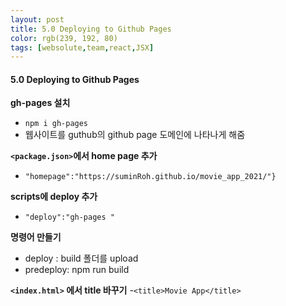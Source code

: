 ```yaml
---
layout: post
title: 5.0 Deploying to Github Pages
color: rgb(239, 192, 80)
tags: [websolute,team,react,JSX]
---
```


#### 5.0 Deploying to Github Pages


__gh-pages 설치__
- `npm i gh-pages`
- 웹사이트를 guthub의 github page 도메인에 나타나게 해줌

__`<package.json>`에서 home page 추가__
- `"homepage":"https://suminRoh.github.io/movie_app_2021/"}`


__scripts에 deploy 추가__
- `"deploy":"gh-pages "`



__명령어 만들기__
- deploy :  build 폴더를 upload
- predeploy: npm run build


__`<index.html>` 에서 title 바꾸기__
-`<title>Movie App</title>` 